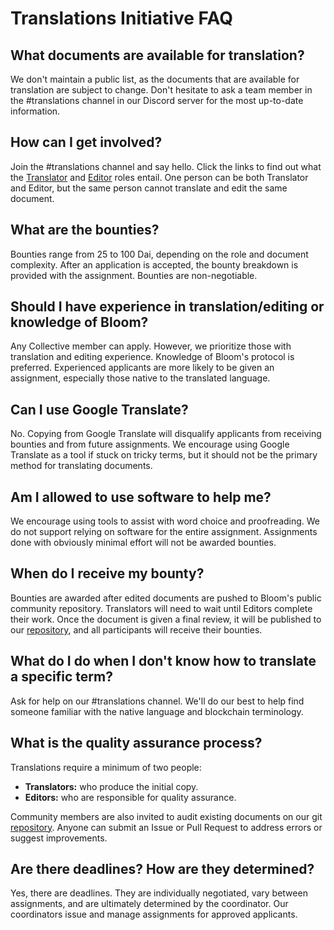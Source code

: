 # Translations Initiative FAQ

## What documents are available for translation?

We don't maintain a public list, as the documents that are available for translation are subject to change. Don't hesitate to ask a team member in the #translations channel in our Discord server for the most up-to-date information.

## How can I get involved?

Join the #translations channel and say hello. Click the links to find out what the [Translator](./translator-quick-start-guide.md) and [Editor](./editor-quick-start-guide.md) roles entail. One person can be both Translator and Editor, but the same person cannot translate and edit the same document.

## What are the bounties?

Bounties range from 25 to 100 Dai, depending on the role and document complexity. After an application is accepted, the bounty breakdown is provided with the assignment. Bounties are non-negotiable.

## Should I have experience in translation/editing or knowledge of Bloom?

Any Collective member can apply. However, we prioritize those with translation and editing experience. Knowledge of Bloom's protocol is preferred. Experienced applicants are more likely to be given an assignment, especially those native to the translated language.

## Can I use Google Translate?

No. Copying from Google Translate will disqualify applicants from receiving bounties and from future assignments. We encourage using Google Translate as a tool if stuck on tricky terms, but it should not be the primary method for translating documents.

## Am I allowed to use software to help me?

We encourage using tools to assist with word choice and proofreading. We do not support relying on software for the entire assignment. Assignments done with obviously minimal effort will not be awarded bounties.

## When do I receive my bounty?

Bounties are awarded after edited documents are pushed to Bloom's public community repository. Translators will need to wait until Editors complete their work. Once the document is given a final review, it will be published to our [repository](https://github.com/hellobloom/collective), and all participants will receive their bounties.

## What do I do when I don't know how to translate a specific term?

Ask for help on our #translations channel. We'll do our best to help find someone familiar with the native language and blockchain terminology.

## What is the quality assurance process?

Translations require a minimum of two people:

- **Translators:** who produce the initial copy.
- **Editors:** who are responsible for quality assurance.

Community members are also invited to audit existing documents on our git [repository](https://github.com/hellobloom/collective). Anyone can submit an Issue or Pull Request to address errors or suggest improvements.

## Are there deadlines? How are they determined?

Yes, there are deadlines. They are individually negotiated, vary between assignments, and are ultimately determined by the coordinator. Our coordinators issue and manage assignments for approved applicants.
